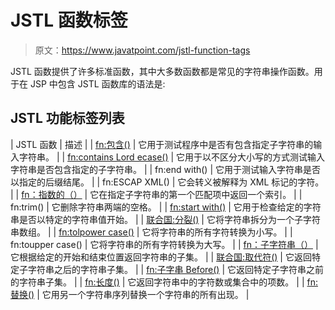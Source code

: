 # JSTL 函数标签

> 原文：<https://www.javatpoint.com/jstl-function-tags>

JSTL 函数提供了许多标准函数，其中大多数函数都是常见的字符串操作函数。用于在 JSP 中包含 JSTL 函数库的语法是:

## JSTL 功能标签列表

| JSTL 函数 | 描述 |
| [fn:包含()](jstl-fn-contains-function) | 它用于测试程序中是否有包含指定子字符串的输入字符串。 |
| [fn:contains Lord ecase()](jstl-fn-contains-ignorecase-function) | 它用于以不区分大小写的方式测试输入字符串是否包含指定的子字符串。 |
| fn:end with() | 它用于测试输入字符串是否以指定的后缀结尾。 |
| fn:ESCAP XML() | 它会转义被解释为 XML 标记的字符。 |
| [fn：指数的（）](jstl-fn-indexof-function) | 它在指定子字符串的第一个匹配项中返回一个索引。 |
| fn:trim() | 它删除字符串两端的空格。 |
| [fn:start with()](jstl-fn-startswith-function) | 它用于检查给定的字符串是否以特定的字符串值开始。 |
| [联合国:分裂()](jstl-fn-split-function) | 它将字符串拆分为一个子字符串数组。 |
| [fn:tolpower case()](jstl-fn-tolowercase-function) | 它将字符串的所有字符转换为小写。 |
| fn:toupper case() | 它将字符串的所有字符转换为大写。 |
| [fn：子字符串（）](jstl-fn-substring-function) | 它根据给定的开始和结束位置返回字符串的子集。 |
| [联合国:取代符()](jstl-fn-substringafter-function) | 它返回特定子字符串之后的字符串子集。 |
| [fn:子字串 Before()](jstl-fn-substringbefore-function) | 它返回特定子字符串之前的字符串子集。 |
| [fn:长度()](jstl-fn-length-function) | 它返回字符串中的字符数或集合中的项数。 |
| [fn:替换()](jstl-fn-replace-function) | 它用另一个字符串序列替换一个字符串的所有出现。 |